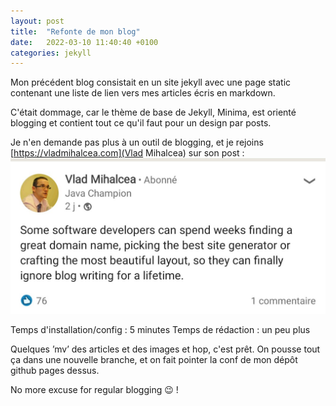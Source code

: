 ```yaml
---
layout: post
title:  "Refonte de mon blog"
date:   2022-03-10 11:40:40 +0100
categories: jekyll
---
```


Mon précédent blog consistait en un site jekyll avec une page static contenant une liste de lien vers mes articles écris en markdown.

C'était dommage, car le thème de base de Jekyll, Minima, est orienté blogging et contient tout ce qu'il faut pour un design par posts.

Je n'en demande pas plus à un outil de blogging, et je rejoins [https://vladmihalcea.com](Vlad Mihalcea) sur son post :
![](/assets/images/Blogging_Vlad.jpg)

Temps d'installation/config : 5 minutes
Temps de rédaction : un peu plus

Quelques ’mv’ des articles et des images et hop, c'est prêt.
On pousse tout ça dans une nouvelle branche, et on fait pointer la conf de mon dépôt github pages dessus.

No more excuse for regular blogging :wink: !
